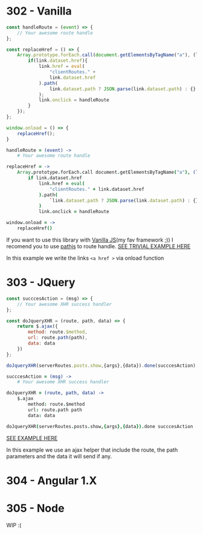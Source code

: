 # 302 - Vanilla
```javascript
const handleRoute = (event) => {
	// Your awesome route handle
};

const replaceHref = () => {
	Array.prototype.forEach.call(document.getElementsByTagName("a"), (link) => {
		if(link.dataset.href){
			link.href = eval(
				"clientRoutes." +
				link.dataset.href
			).path(
				link.dataset.path ? JSON.parse(link.dataset.path) : {}
			);
			link.onclick = handleRoute
		}
	});
};

window.onload = () => {
	replaceHref();
}
```
```coffeescript
handleRoute = (event) ->
	# Your awesome route handle

replaceHref = ->
	Array.prototype.forEach.call document.getElementsByTagName("a"), (link) ->
		if link.dataset.href
			link.href = eval(
				"clientRoutes." + link.dataset.href
			).path(
				`link.dataset.path ? JSON.parse(link.dataset.path) : {}`
			)
			link.onclick = handleRoute

window.onload = ->
	replaceHref()
```

If you want to use this library with [Vanilla JS](http://vanilla-js.com/)(my fav framework ;)) I recomend you to use [pathjs](http://mtrpcic.net/pathjs/) to route handle.
[SEE  TRIVIAL EXAMPLE HERE](/examples/vanilla.html)

In this example we write the links `<a href >` via onload function

# 303 - JQuery
```javascript
const succcesAction = (msg) => {
	// Your awesome XHR success handler
};

const doJqueryXHR = (route, path, data) => {
	return $.ajax({
		method: route.$method,
		url: route.path(path),
		data: data
	})
};

doJqueryXHR(serverRoutes.posts.show,{args},{data}).done(succcesAction);
```
```coffeescript
succcesAction = (msg) ->
	# Your awesome XHR success handler

doJqueryXHR = (route, path, data) ->
	$.ajax
		method: route.$method
		url: route.path path
		data: data

doJqueryXHR(serverRoutes.posts.show,{args},{data}).done succcesAction
```

[SEE EXAMPLE HERE](/examples/jquery.html)

In this example we use an ajax helper that include the route, the path parameters and the data it will send if any.

# 304 - Angular 1.X

# 305 - Node

WIP :(
